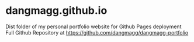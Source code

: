 # dangmagg.github.io
Dist folder of my personal portfolio website for Github Pages deployment  
Full Github Repository at https://github.com/dangmagg/dangmagg-portfolio 
